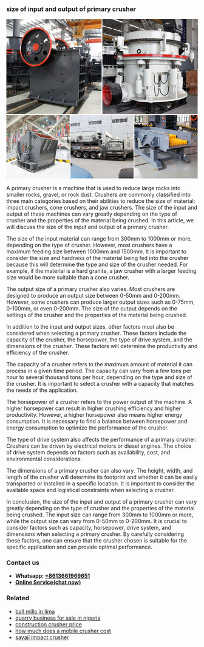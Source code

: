 <h3>size of input and output of primary crusher</h3><img src='1708587345.jpg' alt=''><p>A primary crusher is a machine that is used to reduce large rocks into smaller rocks, gravel, or rock dust. Crushers are commonly classified into three main categories based on their abilities to reduce the size of material: impact crushers, cone crushers, and jaw crushers. The size of the input and output of these machines can vary greatly depending on the type of crusher and the properties of the material being crushed. In this article, we will discuss the size of the input and output of a primary crusher.</p><p>The size of the input material can range from 300mm to 1000mm or more, depending on the type of crusher. However, most crushers have a maximum feeding size between 1000mm and 1500mm. It is important to consider the size and hardness of the material being fed into the crusher because this will determine the type and size of the crusher needed. For example, if the material is a hard granite, a jaw crusher with a larger feeding size would be more suitable than a cone crusher.</p><p>The output size of a primary crusher also varies. Most crushers are designed to produce an output size between 0-50mm and 0-200mm. However, some crushers can produce larger output sizes such as 0-75mm, 0-100mm, or even 0-200mm. The size of the output depends on the settings of the crusher and the properties of the material being crushed.</p><p>In addition to the input and output sizes, other factors must also be considered when selecting a primary crusher. These factors include the capacity of the crusher, the horsepower, the type of drive system, and the dimensions of the crusher. These factors will determine the productivity and efficiency of the crusher.</p><p>The capacity of a crusher refers to the maximum amount of material it can process in a given time period. The capacity can vary from a few tons per hour to several thousand tons per hour, depending on the type and size of the crusher. It is important to select a crusher with a capacity that matches the needs of the application.</p><p>The horsepower of a crusher refers to the power output of the machine. A higher horsepower can result in higher crushing efficiency and higher productivity. However, a higher horsepower also means higher energy consumption. It is necessary to find a balance between horsepower and energy consumption to optimize the performance of the crusher.</p><p>The type of drive system also affects the performance of a primary crusher. Crushers can be driven by electrical motors or diesel engines. The choice of drive system depends on factors such as availability, cost, and environmental considerations.</p><p>The dimensions of a primary crusher can also vary. The height, width, and length of the crusher will determine its footprint and whether it can be easily transported or installed in a specific location. It is important to consider the available space and logistical constraints when selecting a crusher.</p><p>In conclusion, the size of the input and output of a primary crusher can vary greatly depending on the type of crusher and the properties of the material being crushed. The input size can range from 300mm to 1000mm or more, while the output size can vary from 0-50mm to 0-200mm. It is crucial to consider factors such as capacity, horsepower, drive system, and dimensions when selecting a primary crusher. By carefully considering these factors, one can ensure that the crusher chosen is suitable for the specific application and can provide optimal performance.</p><h3>Contact us</h3><ul><li><strong>Whatsapp:&nbsp;<a href="https://wa.me/8613661969651">+8613661969651</a></strong></li><li><a href="https://swt.shibang-china.com/?git&amp;zhl&amp;size of input and output of primary crusher"><strong>Online Service(chat now)</strong></a></li></ul><h3>Related</h3><ul><li><a href='ball mills in lima.md'>ball mills in lima</a></li><li><a href='quarry business for sale in nigeria.md'>quarry business for sale in nigeria</a></li><li><a href='construction crusher price.md'>construction crusher price</a></li><li><a href='how much does a mobile crusher cost.md'>how much does a mobile crusher cost</a></li><li><a href='sayaji impact crusher.md'>sayaji impact crusher</a></li></ul>